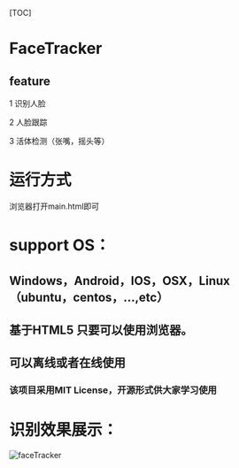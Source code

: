  [TOC]

#  FaceTracker
## feature 
 1  识别人脸

 2  人脸跟踪

 3 活体检测（张嘴，摇头等）


# 运行方式 
浏览器打开main.html即可



# support OS： 
##  Windows，Android，IOS，OSX，Linux（ubuntu，centos，...,etc）
## 基于HTML5 只要可以使用浏览器。
##  可以离线或者在线使用
  
  ###  该项目采用MIT License，开源形式供大家学习使用

# 识别效果展示：



![faceTracker](https://github.com/douyamv/FaceTracker/blob/master/result/faceTracker.jpg)
